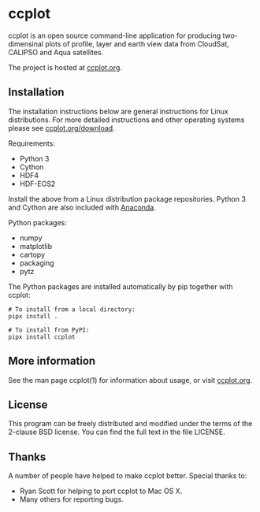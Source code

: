 ccplot
======

ccplot is an open source command-line application for producing two-dimensinal
plots of profile, layer and earth view data from CloudSat, CALIPSO and Aqua
satellites.

The project is hosted at [ccplot.org](https://ccplot.org).

Installation
------------

The installation instructions below are general instructions for Linux
distributions. For more detailed instructions and other operating systems
please see [ccplot.org/download](https://ccplot.org/download).

Requirements:

* Python 3
* Cython
* HDF4
* HDF-EOS2

Install the above from a Linux distribution package repositories. Python 3
and Cython are also included with [Anaconda](https://anaconda.org).

Python packages:

* numpy
* matplotlib
* cartopy
* packaging
* pytz

The Python packages are installed automatically by pip together with ccplot:

    # To install from a local directory:
    pipx install .

    # To install from PyPI:
    pipx install ccplot

More information
----------------

See the man page ccplot(1) for information about usage, or visit
[ccplot.org](https://ccplot.org).

License
-------

This program can be freely distributed and modified under the terms
of the 2-clause BSD license. You can find the full text in the file LICENSE.

Thanks
------

A number of people have helped to make ccplot better. Special thanks to:

  * Ryan Scott for helping to port ccplot to Mac OS X.
  * Many others for reporting bugs.
